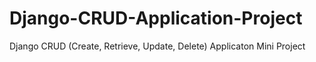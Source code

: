 # Django-CRUD-Application-Project
Django CRUD (Create, Retrieve, Update, Delete) Applicaton Mini Project
